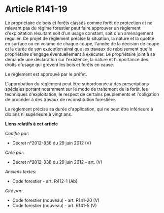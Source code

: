 # Article R141-19

Le propriétaire de bois et forêts classés comme forêt de protection et ne relevant pas du régime forestier peut faire
approuver un règlement d'exploitation résultant soit d'un usage constant, soit d'un aménagement régulier. Ce projet de
règlement précise la situation, la nature et la quotité en surface ou en volume de chaque coupe, l'année de la décision de
coupe et la durée de son exécution ainsi que les travaux de reboisement que le propriétaire s'engage éventuellement à
exécuter. Le propriétaire joint à sa demande une déclaration sur l'existence, la nature et l'importance des droits d'usage
qui grèvent les bois et forêts en cause.

Le règlement est approuvé par le préfet.

L'approbation du règlement peut être subordonnée à des prescriptions spéciales portant notamment sur le mode de traitement de
la forêt, les techniques d'exploitation, le respect de certains peuplements et l'obligation de procéder à des travaux de
reconstitution forestière.

Le règlement précise sa durée d'application, qui ne peut être inférieure à dix ans ni supérieure à vingt ans.

**Liens relatifs à cet article**

_Codifié par_:

  - Décret n°2012-836 du 29 juin 2012 (V)

_Créé par_:

  - Décret n°2012-836 du 29 juin 2012 - art. (V)

_Anciens textes_:

  - Code forestier - art. R412-1 (Ab)

_Cité par_:

  - Code forestier (nouveau) - art. R141-20 (V)
  - Code forestier (nouveau) - art. R141-5 (V)
